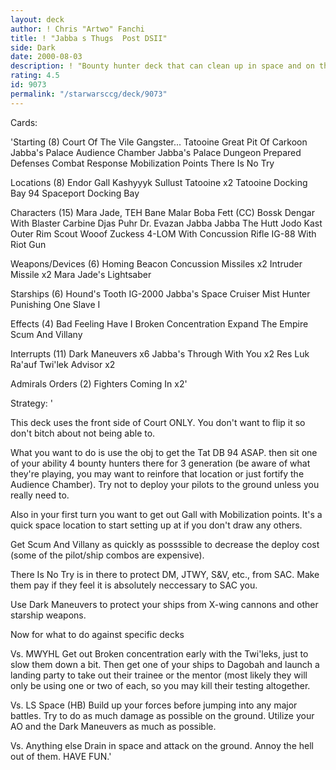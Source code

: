 ```yaml
---
layout: deck
author: ! Chris "Artwo" Fanchi
title: ! "Jabba s Thugs  Post DSII"
side: Dark
date: 2000-08-03
description: ! "Bounty hunter deck that can clean up in space and on the ground."
rating: 4.5
id: 9073
permalink: "/starwarsccg/deck/9073"
---
```

Cards: 

'Starting (8)
Court Of The Vile Gangster...
Tatooine Great Pit Of Carkoon
Jabba's Palace Audience Chamber
Jabba's Palace Dungeon
Prepared Defenses
Combat Response
Mobilization Points
There Is No Try

Locations (8)
Endor
Gall
Kashyyyk
Sullust
Tatooine x2
Tatooine Docking Bay 94
Spaceport Docking Bay

Characters (15)
Mara Jade, TEH
Bane Malar
Boba Fett (CC)
Bossk
Dengar With Blaster Carbine
Djas Puhr
Dr. Evazan
Jabba
Jabba The Hutt
Jodo Kast
Outer Rim Scout
Wooof
Zuckess
4-LOM With Concussion Rifle
IG-88 With Riot Gun

Weapons/Devices (6)
Homing Beacon
Concussion Missiles x2
Intruder Missile x2
Mara Jade's Lightsaber

Starships (6)
Hound's Tooth
IG-2000
Jabba's Space Cruiser
Mist Hunter
Punishing One
Slave I

Effects (4)
Bad Feeling Have I
Broken Concentration
Expand The Empire
Scum And Villany

Interrupts (11)
Dark Maneuvers x6
Jabba's Through With You x2
Res Luk Ra'auf
Twi'lek Advisor x2

Admirals Orders (2)
Fighters Coming In x2'

Strategy: '

This deck uses the front side of Court ONLY. You don't want to flip it so don't bitch about not being able to.

What you want to do is use the obj to get the Tat DB 94 ASAP. then sit one of your ability 4 bounty hunters there for 3 generation (be aware of what they're playing, you may want to reinfore that location or just fortify the Audience Chamber). Try not to deploy your pilots to the ground unless you really need to.

Also in your first turn you want to get out Gall with Mobilization points. It's a quick space location to start setting up at if you don't draw any others.

Get Scum And Villany as quickly as possssible to decrease the deploy cost (some of the pilot/ship combos are expensive).

There Is No Try is in there to protect DM, JTWY, S&V, etc., from SAC. Make them pay if they feel it is absolutely neccessary to SAC you.

Use Dark Maneuvers to protect your ships from X-wing cannons and other starship weapons.

Now for what to do against specific decks

Vs. MWYHL
Get out Broken concentration early with the Twi'leks, just to slow them down a bit. Then get one of your ships to Dagobah and launch a landing party to take out their trainee or the mentor (most likely they will only be using one or two of each, so you may kill their testing altogether.

Vs. LS Space (HB)
Build up your forces before jumping into any major battles. Try to do as much damage as possible on the ground. Utilize your AO and the Dark Maneuvers as much as possible.

Vs. Anything else
Drain in space and attack on the ground. Annoy the hell out of them. HAVE FUN.'
